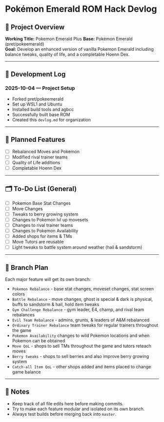 # Pokémon Emerald ROM Hack Devlog

## 📅 Project Overview
**Working Title:** Pokemon Emerald Plus 
**Base:** Pokémon Emerald (pret/pokeemerald)  
**Goal:** Develop an enhanced version of vanilla Pokemon Emerald including balance tweaks, quality of life, and a completable Hoenn Dex.

---

## 🧭 Development Log

### 2025-10-04 — Project Setup
- Forked pret/pokeemerald
- Set up WSL1 and Ubuntu
- Installed build tools and agbcc
- Successfully built base ROM
- Created this `devlog.md` for organization

---

## 🧱 Planned Features
- [ ] Rebalanced Moves and Pokemon
- [ ] Modified rival trainer teams
- [ ] Quality of Life additions
- [ ] Completable Hoenn Dex

---

## 🗂️ To-Do List (General)
- [ ] Pokemon Base Stat Changes
- [ ] Move Changes
- [ ] Tweaks to berry growing system
- [ ] Changes to Pokemon lvl up movesets
- [ ] Changes to rival trainer teams
- [ ] Changes to Pokemon Availability
- [ ] Added shops for items & TMs
- [ ] Move Tutors are reusable
- [ ] Light tweaks to battle system around weather (hail & sandstorm)

---

## 🧩 Branch Plan
Each major feature will get its own branch:

- `Pokemon Rebalance` - base stat changes, moveset changes, stat screen colors
- `Battle Rebalance` - move changes, ghost is special & dark is physical, buffs to sandstorm & hail, hold item tweaks
- `Gym Challenge Rebalance` - gym leader, E4, champ, and rival team rebalances
- `Evil Team Rebalance` - admins, grunts, & leaders of A&M rebalanced
- `Ordinary Trainer Rebalance` team tweaks for regular trainers throughout the game
- `Pokemon Availability` changes to wild Pokemon locations and when Pokemon can be obtained
- `Move QoL` - shops to sell TMs throughout the game and tutors reteach moves
- `Berry tweaks` - shops to sell berries and also improve berry growing system
- `Catch-all Item QoL` - other shops added and items placed to change game balance

---

## 🧠 Notes
- Keep track of all file edits here before making commits.
- Try to make each feature modular and isolated on its own branch.
- Always test builds before merging back into `master`.